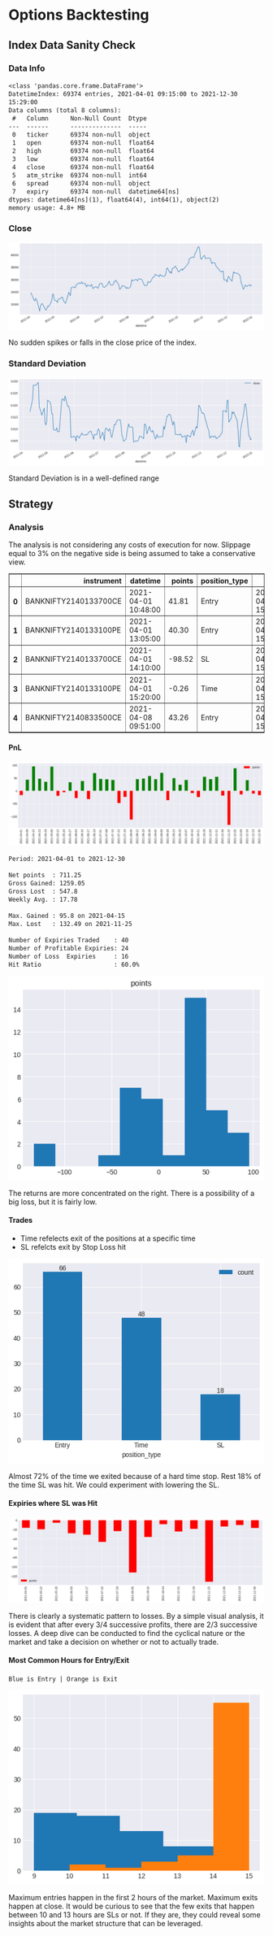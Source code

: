 # Options Backtesting

## Index Data Sanity Check

### Data Info


 

    <class 'pandas.core.frame.DataFrame'>
    DatetimeIndex: 69374 entries, 2021-04-01 09:15:00 to 2021-12-30 15:29:00
    Data columns (total 8 columns):
     #   Column      Non-Null Count  Dtype         
    ---  ------      --------------  -----         
     0   ticker      69374 non-null  object        
     1   open        69374 non-null  float64       
     2   high        69374 non-null  float64       
     3   low         69374 non-null  float64       
     4   close       69374 non-null  float64       
     5   atm_strike  69374 non-null  int64         
     6   spread      69374 non-null  object        
     7   expiry      69374 non-null  datetime64[ns]
    dtypes: datetime64[ns](1), float64(4), int64(1), object(2)
    memory usage: 4.8+ MB


### Close


 


    
![png](options_backtest/report/output_10_0.png)
    


No sudden spikes or falls in the close price of the index.

### Standard Deviation


 


    
![png](options_backtest/report/output_13_0.png)
    


Standard Deviation is in a well-defined range

## Strategy

### Analysis
The analysis is not considering any costs of execution for now. Slippage equal to 3% on the negative side is being assumed to take a conservative view.


 




<div>

<table border="1" class="dataframe">
  <thead>
    <tr style="text-align: right;">
      <th></th>
      <th>instrument</th>
      <th>datetime</th>
      <th>points</th>
      <th>position_type</th>
      <th>expiry</th>
    </tr>
  </thead>
  <tbody>
    <tr>
      <th>0</th>
      <td>BANKNIFTY2140133700CE</td>
      <td>2021-04-01 10:48:00</td>
      <td>41.81</td>
      <td>Entry</td>
      <td>2021-04-01 15:30:00</td>
    </tr>
    <tr>
      <th>1</th>
      <td>BANKNIFTY2140133100PE</td>
      <td>2021-04-01 13:05:00</td>
      <td>40.30</td>
      <td>Entry</td>
      <td>2021-04-01 15:30:00</td>
    </tr>
    <tr>
      <th>2</th>
      <td>BANKNIFTY2140133700CE</td>
      <td>2021-04-01 14:10:00</td>
      <td>-98.52</td>
      <td>SL</td>
      <td>2021-04-01 15:30:00</td>
    </tr>
    <tr>
      <th>3</th>
      <td>BANKNIFTY2140133100PE</td>
      <td>2021-04-01 15:20:00</td>
      <td>-0.26</td>
      <td>Time</td>
      <td>2021-04-01 15:30:00</td>
    </tr>
    <tr>
      <th>4</th>
      <td>BANKNIFTY2140833500CE</td>
      <td>2021-04-08 09:51:00</td>
      <td>43.26</td>
      <td>Entry</td>
      <td>2021-04-08 15:30:00</td>
    </tr>
  </tbody>
</table>
</div>



#### PnL


 


    
![png](options_backtest/report/output_21_0.png)
    


    
    Period: 2021-04-01 to 2021-12-30
    
    Net points  : 711.25
    Gross Gained: 1259.05
    Gross Lost  : 547.8
    Weekly Avg. : 17.78
    
    Max. Gained : 95.8 on 2021-04-15
    Max. Lost   : 132.49 on 2021-11-25
    
    Number of Expiries Traded    : 40
    Number of Profitable Expiries: 24
    Number of Loss  Expiries     : 16
    Hit Ratio                    : 60.0%
    



 


    
![png](options_backtest/report/output_22_0.png)
    


The returns are more concentrated on the right. There is a possibility of a big loss, but it is fairly low.

#### Trades
- Time refelects exit of the positions at a specific time
- SL refelcts exit by Stop Loss hit


 


    
![png](options_backtest/report/output_25_0.png)
    


Almost 72% of the time we exited because of a hard time stop. Rest 18% of the time SL was hit. We could experiment with lowering the SL.

#### Expiries where SL was Hit


 


    
![png](options_backtest/report/output_28_0.png)
    


There is clearly a systematic pattern to losses. By a simple visual analysis, it is evident that after every 3/4 successive profits, there are 2/3 successive losses. A deep dive can be conducted to find the cyclical nature or the market and take a decision on whether or not to actually trade.

#### Most Common Hours for Entry/Exit
`Blue is Entry | Orange is Exit`


 


    
![png](options_backtest/report/output_31_0.png)
    


Maximum entries happen in the first 2 hours of the market. Maximum exits happen at close. It would be curious to see that the few exits that happen between 10 and 13 hours are SLs or not. If they are, they could reveal some insights about the market structure that can be leveraged.
